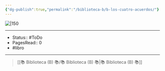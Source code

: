 ```yaml
---
{"dg-publish":true,"permalink":"/biblioteca-b/b-los-cuatro-acuerdos/"}
---
```


![|150](http://books.google.com/books/content?id=lRQT3NUdIhEC&printsec=frontcover&img=1&zoom=1&edge=curl&source=gbs_api)

---

- Status:: #ToDo 
- PagesRead:: 0 
- #libro 

---

> [[📚 Biblioteca (B) 📚/📚 Biblioteca (B) 📚\|📚 Biblioteca (B) 📚]]